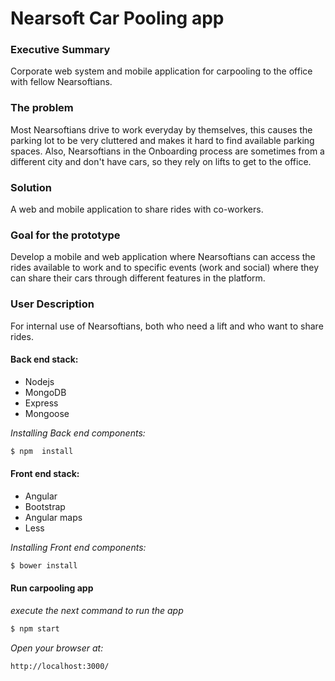 # Nearsoft Car Pooling app

### Executive Summary
Corporate web system and mobile application for carpooling to the office with fellow Nearsoftians.

### The problem
Most Nearsoftians drive to work everyday by themselves, this causes the parking lot to be very cluttered and makes it hard to find available parking spaces. Also, Nearsoftians in the Onboarding process are sometimes from a different city and don't have cars, so they rely on lifts to get to the office. 

### Solution
A web and mobile application to share rides with co-workers.

### Goal for the prototype
Develop a mobile and web application where Nearsoftians can access the rides available to work and to specific events (work and social) where they can share their cars through different features in the platform. 

### User Description
For internal use of Nearsoftians, both who need a lift and who want to share rides. 


#### Back end stack:

 - Nodejs
 - MongoDB
 - Express
 - Mongoose
 


*Installing Back end components:*
```sh
$ npm  install
```

#### Front end stack:

 - Angular
 - Bootstrap
 - Angular maps
 - Less
 
*Installing Front end components:*
```sh
$ bower install
```

#### Run carpooling app

*execute the next command to run the app*
```sh
$ npm start
```

*Open your browser at:*
```sh
http://localhost:3000/
```
